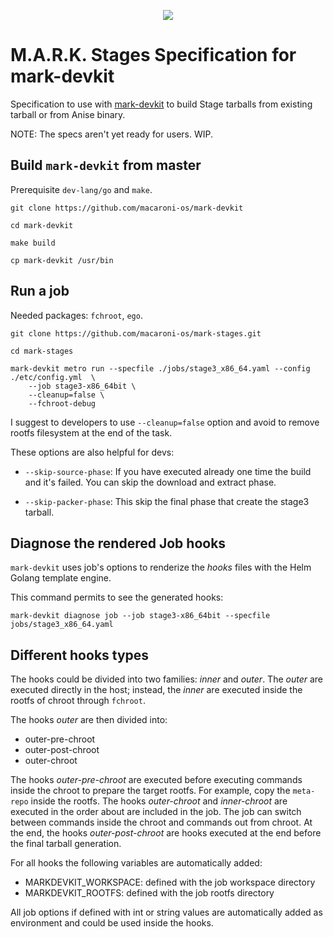 <p align="center">
  <img src="https://github.com/macaroni-os/macaroni-site/blob/master/site/static/images/logo.png">
</p>

# M.A.R.K. Stages Specification for mark-devkit

Specification to use with [mark-devkit](https://github.com/macaroni-os/mark-devkit/)
to build Stage tarballs from existing tarball or from Anise binary.

NOTE: The specs aren't yet ready for users. WIP.

## Build `mark-devkit` from master

Prerequisite `dev-lang/go` and `make`.

```shell
git clone https://github.com/macaroni-os/mark-devkit

cd mark-devkit

make build

cp mark-devkit /usr/bin
```


## Run a job

Needed packages: `fchroot`, `ego`.

```shell
git clone https://github.com/macaroni-os/mark-stages.git

cd mark-stages

mark-devkit metro run --specfile ./jobs/stage3_x86_64.yaml --config ./etc/config.yml  \
    --job stage3-x86_64bit \
    --cleanup=false \
    --fchroot-debug
```

I suggest to developers to use `--cleanup=false` option and avoid to remove rootfs filesystem
at the end of the task.

These options are also helpful for devs:

* `--skip-source-phase`: If you have executed already one time the build and it's failed. You can
  skip the download and extract phase.

* `--skip-packer-phase`: This skip the final phase that create the stage3 tarball.

## Diagnose the rendered Job hooks

`mark-devkit` uses job's options to renderize the *hooks* files with the Helm Golang template engine.

This command permits to see the generated hooks:

```shell
mark-devkit diagnose job --job stage3-x86_64bit --specfile jobs/stage3_x86_64.yaml
```

## Different hooks types

The hooks could be divided into two families: *inner* and *outer*.
The *outer* are executed directly in the host; instead, the *inner*
are executed inside the rootfs of chroot through `fchroot`.

The hooks *outer* are then divided into:

* outer-pre-chroot
* outer-post-chroot
* outer-chroot

The hooks *outer-pre-chroot* are executed before executing commands
inside the chroot to prepare the target rootfs. For example, copy the
`meta-repo` inside the rootfs.
The hooks *outer-chroot* and *inner-chroot* are executed in the order
about are included in the job. The job can switch between commands
inside the chroot and commands out from chroot.
At the end, the hooks *outer-post-chroot* are hooks executed at the
end before the final tarball generation.

For all hooks the following variables are automatically added:

* MARKDEVKIT_WORKSPACE: defined with the job workspace directory
* MARKDEVKIT_ROOTFS: defined with the job rootfs directory

All job options if defined with int or string values are automatically
added as environment and could be used inside the hooks.
